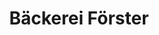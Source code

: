 ---
title: "Bäckerei Förster"
url: /glauchau/baeckerei-foerster-hans-lorenz-strasse/
shop: Bäckerei
---